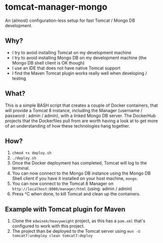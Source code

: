 # tomcat-manager-mongo
An (almost) configuration-less setup for fast Tomcat / Mongo DB development.

## Why?
* I try to avoid installing Tomcat on my development machine
* I try to avoid installing Mongo DB on my development machine (the Mongo DB shell client is OK though)
* I use an IDE that does not have native Tomcat support
* I find the Maven Tomcat plugin works really well when developing / testing

## What?
This is a simple BASH script that creates a couple of Docker containers, that will provide a Tomcat 8 instance, including the Manager (username / password : admin / admin), with a linked Mongo DB server. The DockerHub projects that the Dockerfiles pull from are worth having a look at to get more of an understanding of how these technologies hang together.

## How?
1. ```chmod +x deploy.sh```
2. ```./deploy.sh```
3. Once the Docker deployment has completed, Tomcat will log to the terminal.
4. You can now connect to the Mongo DB instance using the Mongo DB Shell client if you have it installed on your host machine, ```mongo```.
5. You can now connect to the Tomcat 8 Manager on ```http://localhost:8080/manager/html``` (using: admin / admin)
6. Press ^C when done, to kill Tomcat and clean up the containers.

## Example with Tomcat plugin for Maven
1. Clone the ```edwinek/heavyweight``` project, as this has a ```pom.xml``` that's configured to work with this project.
2. The project than be deployed to the Tomcat server using ```mvn -U tomcat7:undeploy clean tomcat7:deploy```
